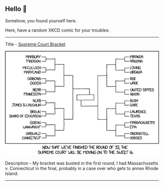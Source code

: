 ## Hello 👀

Somehow, you found yourself here.

Here, have a random XKCD comic for your troubles:

-----------------------------------

Title - [Supreme Court Bracket](https://xkcd.com/2037)

![Supreme Court Bracket](./random_comic.png)

Description - My bracket was busted in the first round; I had Massachusetts v. Connecticut in the final, probably in a case over who gets to annex Rhode Island.

-----------------------------------